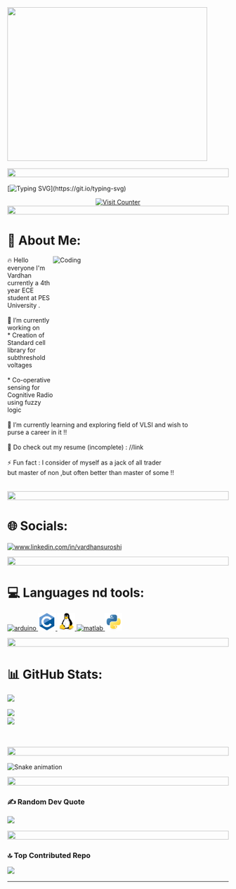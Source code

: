 
<img src="https://developers.giphy.com/branch/master/static/api-c99e353f761d318322c853c03ebcf21b.gif" height="350" width="95%" align="center">

<br>
<br>

<img src="https://i.imgur.com/dBaSKWF.gif" height="20" width="100%">


[![Typing SVG](https://readme-typing-svg.demolab.com?font=ubuntu&pause=1000&width=435&lines=Namaste!!!+Welcome+to+my+GitHub+Page+.+.+.)](https://git.io/typing-svg)



<div style="display: flex; justify-content: center;" align="center">
    <a href="https://visitcount.itsvg.in">
        <img src="https://visitcount.itsvg.in/api?id=VardhanSuroshi&icon=1&color=4" alt="Visit Counter">
    </a>
</div>

<img src="https://i.imgur.com/dBaSKWF.gif" height="20" width="100%">



 # 💫 About Me:

<img src="https://i.pinimg.com/originals/c4/b1/99/c4b19969def51164ea4ad9a290a217bf.gif" align="right" alt="Coding" width="400" height="350"/>

🔥 Hello everyone I'm Vardhan currently a 4th year ECE student at PES <br>University . <br> <br>🔭 I’m currently working on <br> * Creation of Standard cell library for subthreshold voltages<br> <br> * Co-operative sensing for Cognitive Radio using fuzzy logic<br> <br> 🌱 I’m currently learning and exploring field of VLSI and wish to <br> purse a career in it !! <br><br>📄 Do check out my resume (incomplete) : //link<br><br> ⚡ Fun fact : I consider of myself as a jack of all trader <br>but master of non ,but often better than master of some !! <br><br><br> 
<img src="https://i.imgur.com/dBaSKWF.gif" height="20" width="100%">


# 🌐 Socials:

<a href="https://linkedin.com/in/www.linkedin.com/in/vardhansuroshi" target="blank"><img align="center" src="https://raw.githubusercontent.com/rahuldkjain/github-profile-readme-generator/master/src/images/icons/Social/linked-in-alt.svg" alt="www.linkedin.com/in/vardhansuroshi" height="30" width="40" /></a>

<img src="https://i.imgur.com/dBaSKWF.gif" height="20" width="100%">


# 💻 Languages nd tools:

<p align="left"> <a href="https://www.arduino.cc/" target="_blank" rel="noreferrer"> <img src="https://cdn.worldvectorlogo.com/logos/arduino-1.svg" alt="arduino" width="40" height="40"/> </a> <a href="https://www.cprogramming.com/" target="_blank" rel="noreferrer"> <img src="https://raw.githubusercontent.com/devicons/devicon/master/icons/c/c-original.svg" alt="c" width="40" height="40"/> </a> <a href="https://www.linux.org/" target="_blank" rel="noreferrer"> <img src="https://raw.githubusercontent.com/devicons/devicon/master/icons/linux/linux-original.svg" alt="linux" width="40" height="40"/> </a> <a href="https://www.mathworks.com/" target="_blank" rel="noreferrer"> <img src="https://upload.wikimedia.org/wikipedia/commons/2/21/Matlab_Logo.png" alt="matlab" width="40" height="40"/> </a> <a href="https://www.python.org" target="_blank" rel="noreferrer"> <img src="https://raw.githubusercontent.com/devicons/devicon/master/icons/python/python-original.svg" alt="python" width="40" height="40"/> </a> </p>

<img src="https://i.imgur.com/dBaSKWF.gif" height="20" width="100%">


# 📊 GitHub Stats:

![](https://github-readme-stats.vercel.app/api?username=VardhanSuroshi&theme=dark&hide_border=false&include_all_commits=false&count_private=false)<br/>


![](https://github-readme-streak-stats.herokuapp.com/?user=VardhanSuroshi&theme=dark&hide_border=false)<br/>
![](https://github-readme-stats.vercel.app/api/top-langs/?username=VardhanSuroshi&theme=dark&hide_border=false&include_all_commits=false&count_private=false&layout=compact)

<br>
<br>
<img src="https://i.imgur.com/dBaSKWF.gif" height="20" width="100%">

![Snake animation](https://github.com/thepiyushmalhotra/thepiyushmalhotra/blob/output/github-contribution-grid-snake.svg)

<img src="https://i.imgur.com/dBaSKWF.gif" height="20" width="100%">

### ✍️ Random Dev Quote
![](https://quotes-github-readme.vercel.app/api?type=vetical&theme=dark)

<img src="https://i.imgur.com/dBaSKWF.gif" height="20" width="100%">

### 🔝 Top Contributed Repo
![](https://github-contributor-stats.vercel.app/api?username=VardhanSuroshi&limit=5&theme=dark&combine_all_yearly_contributions=true)


---

